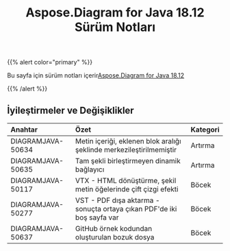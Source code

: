 ﻿---
title: Aspose.Diagram for Java 18.12 Sürüm Notları
type: docs
weight: 10
url: /tr/java/aspose-diagram-for-java-18-12-release-notes/
---
{{% alert color="primary" %}} 

Bu sayfa için sürüm notları içerir[Aspose.Diagram for Java 18.12](https://docs.aspose.com/diagram/java/aspose-diagram-for-java-18-12-release-notes/)

{{% /alert %}} 
## **İyileştirmeler ve Değişiklikler**

|**Anahtar**|**Özet**|**Kategori**|
|:- |:- |:- |
|DIAGRAMJAVA-50634|Metin içeriği, eklenen blok aralığı şeklinde merkezileştirilmemiştir|Artırma|
|DIAGRAMJAVA-50635|Tam şekli birleştirmeyen dinamik bağlayıcı|Artırma|
|DIAGRAMJAVA-50117|VTX - HTML dönüştürme, şekil metin öğelerinde çift çizgi efekti|Böcek|
|DIAGRAMJAVA-50277|VST - PDF dışa aktarma - sonuçta ortaya çıkan PDF'de iki boş sayfa var|Böcek|
|DIAGRAMJAVA-50637|GitHub örnek kodundan oluşturulan bozuk dosya|Böcek|

